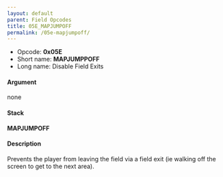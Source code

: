 ```yaml
---
layout: default
parent: Field Opcodes
title: 05E_MAPJUMPOFF
permalink: /05e-mapjumpoff/
---
```


-   Opcode: **0x05E**
-   Short name: **MAPJUMPPOFF**
-   Long name: Disable Field Exits

#### Argument

none

#### Stack

  
**MAPJUMPOFF**

#### Description

Prevents the player from leaving the field via a field exit (ie walking off the screen to get to the next area).
